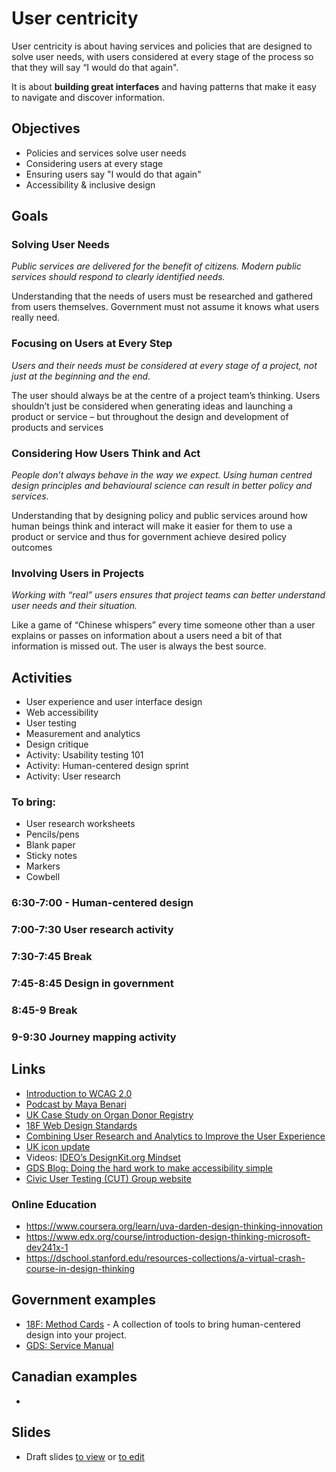 # User centricity

User centricity is about having services and policies that are designed to solve user needs, with users considered at every stage of the process so that they will say “I would do that again".

It is about **building great interfaces** and having patterns that make it easy to navigate and discover information. 

## Objectives

- Policies and services solve user needs
- Considering users at every stage
- Ensuring users say "I would do that again"
- Accessibility & inclusive design

## Goals

### Solving User Needs

*Public services are delivered for the benefit of citizens. Modern public services should respond to clearly identified needs.*

Understanding that the needs of users 
must be researched and gathered from 
users themselves. Government must not 
assume it knows what users really need.

### Focusing on Users at Every Step

*Users and their needs must be considered at every stage of a project, not just at the beginning and the end.*

The user should always be at the centre of 
a project team’s thinking. Users shouldn’t 
just be considered when generating ideas 
and launching a product or service – but 
throughout the design and development 
of products and services

### Considering How Users Think and Act

*People don’t always behave in the way we expect. Using human centred design principles and behavioural science can result in better policy and services.*

Understanding that by designing policy 
and public services around how human 
beings think and interact will make it 
easier for them to use a product or service 
and thus for government achieve desired 
policy outcomes

### Involving Users in Projects

*Working with “real” users ensures that project teams can better understand user needs and their situation.* 

Like a game of “Chinese whispers” every 
time someone other than a user explains 
or passes on information about a users 
need a bit of that information is missed 
out. The user is always the best source.

## Activities

- User experience and user interface design
- Web accessibility
- User testing
- Measurement and analytics
- Design critique
- Activity: Usability testing 101
- Activity: Human-centered design sprint
- Activity: User research

### To bring:
- User research
worksheets
- Pencils/pens
- Blank paper
- Sticky notes
- Markers
- Cowbell

### 6:30-7:00 - Human-centered design 
### 7:00-7:30 User research activity
### 7:30-7:45 Break
### 7:45-8:45 Design in government
### 8:45-9 Break
### 9-9:30 Journey mapping activity

## Links

- [Introduction to WCAG 2.0](https://www.w3.org/WAI/intro/wcag)
- [Podcast by Maya Benari](http://styleguides.io/podcast/maya-benari/)
- [UK Case Study on Organ Donor Registry](https://gds.blog.gov.uk/2014/03/18/organ-donor-register/)
- [18F Web Design Standards](https://18f.gsa.gov/2015/09/28/web-design-standards/)
- [Combining User Research and Analytics to Improve the User Experience](https://gds.blog.gov.uk/2014/10/10/combining-user-research-and-analytics-to-improve-the-user-experience/)
- [UK icon update](https://gds.blog.gov.uk/2013/06/18/retiring-our-icons/)
- Videos: [IDEO’s DesignKit.org Mindset](http://www.designkit.org/mindsets)
- [GDS Blog: Doing the hard work to make accessibility simple](https://gds.blog.gov.uk/2016/05/19/doing-the-hard-work-to-make-accessibility-simple/)
- [Civic User Testing (CUT) Group website](http://www.cutgroup.org/)

### Online Education
- https://www.coursera.org/learn/uva-darden-design-thinking-innovation
- https://www.edx.org/course/introduction-design-thinking-microsoft-dev241x-1
- https://dschool.stanford.edu/resources-collections/a-virtual-crash-course-in-design-thinking

## Government examples
- [18F: Method Cards](https://methods.18f.gov/) - A collection of tools to bring human-centered design into your project.
- [GDS: Service Manual](https://www.gov.uk/service-manual)

## Canadian examples
- 

## Slides
-  Draft slides [to view](http://ottawacivictech.ca/Digital-Government-Civic-Tech-Open-Curriculum/User-centricity/slides.html) or [to edit](https://github.com/YOWCT/Digital-Government-Civic-Tech-Open-Curriculum/edit/master/User-centricity/slides.md)
